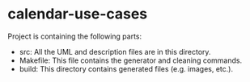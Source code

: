 # calendar-use-cases

Project is containing the following parts:

* src: All the UML and description files are in this directory.
* Makefile: This file contains the generator and cleaning commands.
* build: This directory contains generated files (e.g. images, etc.).
